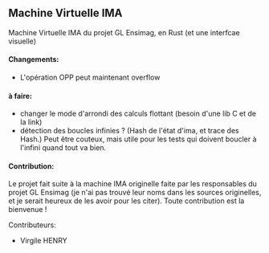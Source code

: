 ## Machine Virtuelle IMA

Machine Virtuelle IMA du projet GL Ensimag, en Rust (et une interfcae visuelle)

#### Changements:

- L'opération OPP peut maintenant overflow

#### à faire:

- changer le mode d'arrondi des calculs flottant (besoin d'une lib C et de la link)
- détection des boucles infinies ? (Hash de l'état d'ima, et trace des Hash.) Peut être couteux, mais utile pour les tests qui doivent boucler à l'infini quand tout va bien. 

#### Contribution:

Le projet fait suite à la machine IMA originelle faite par les responsables du projet GL Ensimag (je n'ai pas trouvé leur noms dans les sources originelles, et je serait heureux de les avoir pour les citer). Toute contribution est la bienvenue !

Contributeurs: 
- Virgile HENRY